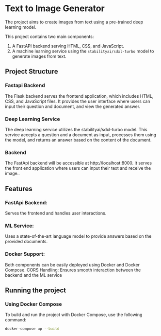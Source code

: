 
# Text to Image Generator

The project aims to create images from text using a pre-trained deep learning model.

This project contains two main components:
1. A FastAPI backend serving HTML, CSS, and JavaScript.
2. A machine learning service using the `stabilityai/sdxl-turbo` model to generate images from text.

## Project Structure

### Fastapi Backend
The Flask backend serves the frontend application, which includes HTML, CSS, and JavaScript files. It provides the user interface where users can input their question and document, and view the generated answer.

### Deep Learning Service
The deep learning service utilizes the stabilityai/sdxl-turbo model. This service accepts a question and a document as input, processes them using the model, and returns an answer based on the content of the document.


### Backend
The FastApi backend will be accessible at http://localhost:8000. It serves the front end application where users can input their text and receive the image..


## Features
### FastApi Backend: 
Serves the frontend and handles user interactions.
### ML Service: 
Uses a state-of-the-art language model to provide answers based on the provided documents.
### Docker Support: 
Both components can be easily deployed using Docker and Docker Compose.
CORS Handling: Ensures smooth interaction between the backend and the ML service

## Running the project


### Using Docker Compose

To build and run the project with Docker Compose, use the following command:

```bash
docker-compose up --build
```